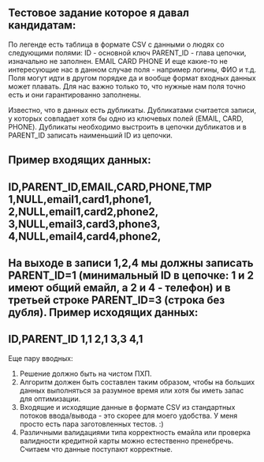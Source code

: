 Тестовое задание которое я давал кандидатам:
--------
По легенде есть таблица в формате CSV с данными о людях со следующими полями:
ID - основной ключ
PARENT_ID - глава цепочки, изначально не заполнен.
EMAIL
CARD
PHONE
И еще какие-то не интересующие нас в данном случае поля - например логины, ФИО и т.д. Поля могут идти в другом порядке да и вообще формат входных данных может плавать. Для нас важно только то, что нужные нам поля точно есть и они гарантированно заполнены.

Известно, что в данных есть дубликаты. Дубликатами считается записи, у которых совпадает хотя бы одно из ключевых полей (EMAIL, CARD, PHONE). Дубликаты необходимо выстроить в цепочки дубликатов и в PARENT_ID записать наименьший ID из цепочки.

Пример входящих данных:
---
ID,PARENT_ID,EMAIL,CARD,PHONE,TMP
1,NULL,email1,card1,phone1,
2,NULL,email1,card2,phone2,
3,NULL,email3,card3,phone3,
4,NULL,email4,card4,phone2,
---

На выходе в записи 1,2,4 мы должны записать PARENT_ID=1 (минимальный ID в цепочке: 1 и 2 имеют общий емайл, а 2 и 4 - телефон) и в третьей строке PARENT_ID=3 (строка без дубля). Пример исходящих данных:
---
ID,PARENT_ID
1,1
2,1
3,3
4,1
---

Еще пару вводных:
1) Решение должно быть на чистом ПХП.
2) Алгоритм должен быть составлен таким образом, чтобы на больших данных выполняться за разумное время или хотя бы иметь запас для оптимизации.
3) Входящие и исходящие данные в формате CSV из стандартных потоков ввода/вывода - это скорее для моего удобства. У меня просто есть пара заготовленных тестов. :)
4) Различными валидациями типа корректность емайла или проверка валидности кредитной карты можно естественно пренебречь. Считаем что данные поступают корректные.
